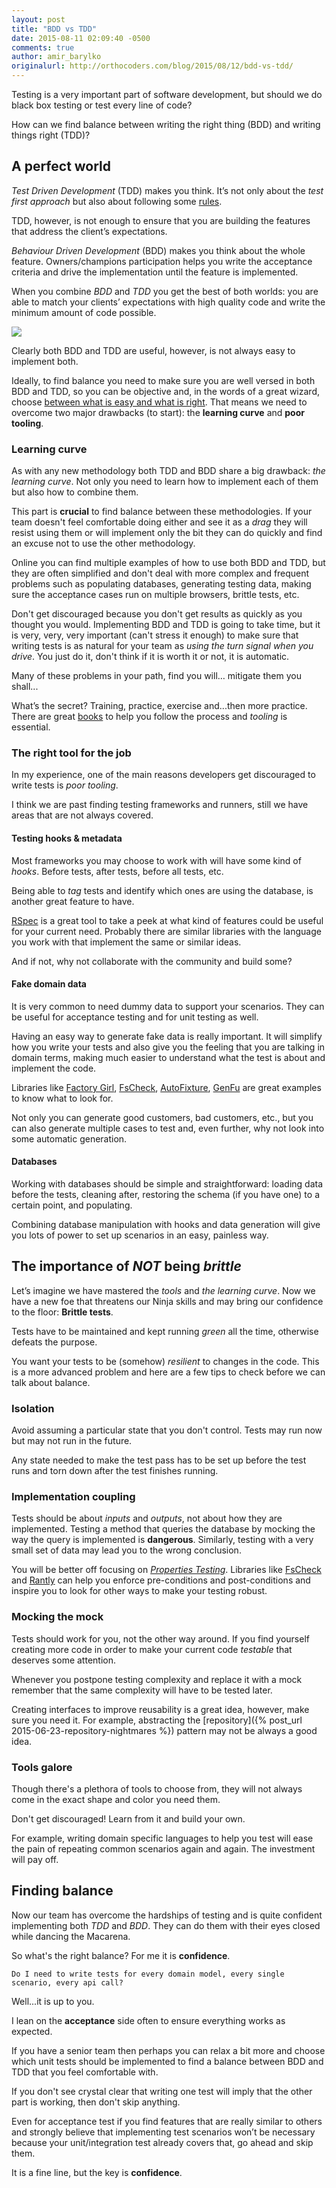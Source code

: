 ```yaml
---
layout: post
title: "BDD vs TDD"
date: 2015-08-11 02:09:40 -0500
comments: true
author: amir_barylko
originalurl: http://orthocoders.com/blog/2015/08/12/bdd-vs-tdd/
---
```


Testing is a very important part of software development, but should we do black box testing or test every line of code? 

How can we find balance between writing the right thing (BDD) and writing things right (TDD)?

<!--more-->

## A perfect world

_Test Driven Development_ (TDD) makes you think. It’s not only about the _test first approach_ but also about following some [rules](http://butunclebob.com/ArticleS.UncleBob.TheThreeRulesOfTdd). 

TDD, however, is not enough to ensure that you are building the features that address the client’s expectations.

_Behaviour Driven Development_ (BDD) makes you think about the whole feature. Owners/champions participation helps you write the acceptance criteria and drive the implementation until the feature is implemented. 

When you combine _BDD_ and _TDD_ you get the best of both worlds: you are able to match your clients’ expectations with high quality code and write the minimum amount of code possible. 

![](http://orthocoders.com/images/bdd_cycle.jpg)


Clearly both BDD and TDD are useful, however, is not always easy to implement both. 

Ideally, to find balance you need to make sure you are well versed in both BDD and TDD, so you can be objective and, in the words of a great wizard, choose [between what is easy and what is right](http://www.goodreads.com/quotes/701025-dark-times-lie-ahead-of-us-and-there-will-be). 
That means we need to overcome two major drawbacks (to start): the __learning curve__ and __poor tooling__.

### Learning curve

As with any new methodology both TDD and BDD share a big drawback: _the learning curve_. Not only you need to learn how to implement each of them but also how to combine them.

This part is __crucial__ to find balance between these methodologies. If your team doesn't feel comfortable doing either and see it as a _drag_ they will resist using them or will implement only the bit they can do quickly and find an excuse not to use the other methodology.

Online you can find multiple examples of how to use both BDD and TDD, but they are often simplified and don't deal with more complex and frequent problems such as populating databases, generating testing data, making sure the acceptance cases run on multiple browsers, brittle tests, etc.

Don't get discouraged because you don't get results as quickly as you thought you would. Implementing BDD and TDD is going to take time, but it is very, very, very important (can't stress it enough) to make sure that writing tests is as natural for your team as _using the turn signal when you drive_. You just do it, don't think if it is worth it or not, it is automatic.

Many of these problems in your path, find you will… mitigate them you shall...

What’s the secret?  Training, practice, exercise and...then more practice.  There are great [books](https://pragprog.com/book/hwcuc/the-cucumber-book) to help you follow the process and _tooling_ is essential.

### The right tool for the job

In my experience, one of the main reasons developers get discouraged to write tests is _poor tooling_.

I think we are past finding testing frameworks and runners, still we have areas that are not always covered.

#### Testing hooks & metadata

Most frameworks you may choose to work with will have some kind of _hooks_. Before tests, after tests, before all tests, etc.

Being able to _tag_ tests and identify which ones are using the database, is another great feature to have.

[RSpec](http://rspec.info/) is a great tool to take a peek at what kind of features could be useful for your current need. Probably there are similar libraries with the language you work with that implement the same or similar ideas. 

And if not, why not collaborate with the community and build some?

#### Fake domain data

It is very common to need dummy data to support your scenarios. They can be useful for acceptance testing and for unit testing as well.

Having an easy way to generate fake data is really important. It will simplify how you write your tests and also give you the feeling that you are talking in domain terms, making much easier to understand what the test is about and implement the code.

Libraries like [Factory Girl](https://github.com/thoughtbot/factory_girl),  [FsCheck](https://fscheck.github.io/FsCheck/), [AutoFixture](https://github.com/AutoFixture), [GenFu](https://github.com/MisterJames/GenFu) are great examples to know what to look for.

Not only you can generate good customers, bad customers, etc., but you can also generate multiple cases to test and, even further, why not look into some automatic generation.

#### Databases

Working with databases should be simple and straightforward: loading data before the tests, cleaning after, restoring the schema (if you have one) to a certain point, and populating.

Combining database manipulation with hooks and data generation will give you lots of power to set up scenarios in an easy, painless way.

## The importance of *NOT* being *brittle*

Let’s imagine we have mastered the _tools_ and _the learning curve_. Now we have a new foe that threatens our Ninja skills and may bring our confidence to the floor: __Brittle tests__. 

Tests have to be maintained and kept running _green_ all the time, otherwise defeats the purpose.

You want your tests to be (somehow) _resilient_ to changes in the code. This is a more advanced problem and here are a few tips to check before we can talk about balance.

### Isolation

Avoid assuming a particular state that you don't control. Tests may run now but may not run in the future.

Any state needed to make the test pass has to be set up before the test runs and torn down after the test finishes running.

### Implementation coupling

Tests should be about _inputs_ and _outputs_, not about how they are implemented. Testing a method that queries the database by mocking the way the query is implemented is __dangerous__.  Similarly, testing with a very small set of data may lead you to the wrong conclusion. 

You will be better off focusing on [_Properties Testing_](http://fsharpforfunandprofit.com/posts/property-based-testing). Libraries like [FsCheck](https://fscheck.github.io/FsCheck/) and [Rantly](https://github.com/abargnesi/rantly) can help you enforce pre-conditions and post-conditions and inspire you to look for other ways to make your testing robust.
 

### Mocking the mock

Tests should work for you, not the other way around. If you find yourself creating more code in order to make your current code _testable_ that deserves some attention.

Whenever you postpone testing complexity and replace it with a mock remember that the same complexity will have to be tested later.

Creating interfaces to improve reusability is a great idea, however, make sure you need it. 
For example, abstracting the [repository]({% post_url 2015-06-23-repository-nightmares %}) pattern may not be always a good idea.

### Tools galore

Though there's a plethora of tools to choose from, they will not always come in the exact shape and color you need them.

Don't get discouraged! Learn from it and build your own.

For example, writing domain specific languages to help you test will ease the pain of repeating common scenarios again and again. The investment will pay off.

## Finding balance

Now our team has overcome the hardships of testing and is quite confident implementing both _TDD_ and _BDD_. They can do them with their eyes closed while dancing the Macarena.

So what's the right balance? For me it is __confidence__.

    Do I need to write tests for every domain model, every single scenario, every api call?

Well...it is up to you.

I lean on the __acceptance__ side often to ensure everything works as expected. 

If you have a senior team then perhaps you can relax a bit more and choose which unit tests should be implemented to find a balance between BDD and TDD that you feel comfortable with. 

If you don't see crystal clear that writing one test will imply that the other part is working, then don't skip anything.

Even for acceptance test if you find features that are really similar to others and strongly believe that implementing test scenarios won’t be necessary because your unit/integration test already covers that, go ahead and skip them.

It is a fine line, but the key is __confidence__. 


